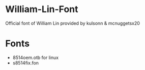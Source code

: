# William-Lin-Font
Official font of William Lin provided by kulsonn &amp; mcnuggetsx20
# Fonts
* 8514oem.otb for linux
* s8514fix.fon
